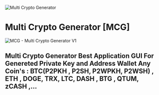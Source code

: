 ![Multi Crypto Generator](https://raw.githubusercontent.com/Pymmdrza/Multi_Crypto_Generator_-MCG/mainx/PostMCG850.jpg 'Multi Crypto Generator')

# Multi Crypto Generator [MCG]

![MCG - Multi Crypto Generator V1](https://raw.githubusercontent.com/Pymmdrza/Multi_Crypto_Generator_-MCG/mainx/MultiCryptoGenerator_Software.png 'MCG - Multi Crypto Generator V1')

## Multi Crypto Generator Best Application GUI For Genereted Private Key and Address Wallet Any Coin's : BTC(P2PKH , P2SH, P2WPKH, P2WSH) , ETH , DOGE, TRX, LTC, DASH , BTG , QTUM, zCASH ,... 

